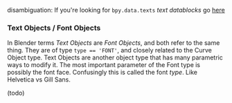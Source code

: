 disambiguation: If you're looking for `bpy.data.texts` _text datablocks_ go [here](bpy_data_texts)

### Text Objects / Font Objects

In Blender terms _Text Objects_ are _Font Objects_, and both refer to the same thing. They are of type `type == 'FONT'`, and closely related to the Curve Object type. Text Objects are another object type that has many parametric ways to modify it. The most important parameter of the Font type is possibly the font face. Confusingly this is called the font _type_. Like Helvetica vs Gill Sans.

(todo)